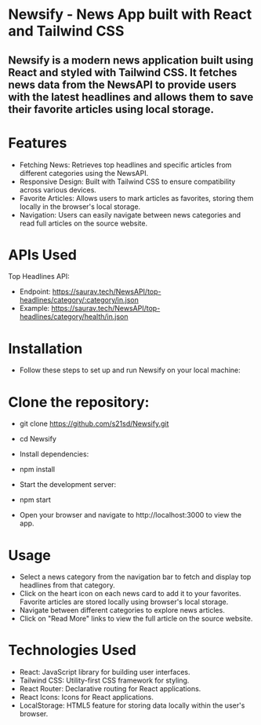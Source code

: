 # Newsify - News App built with React and Tailwind CSS
## Newsify is a modern news application built using React and styled with Tailwind CSS. It fetches news data from the NewsAPI to provide users with the latest headlines and allows them to save their favorite articles using local storage.


# Features
- Fetching News: Retrieves top headlines and specific articles from different categories using the NewsAPI.
- Responsive Design: Built with Tailwind CSS to ensure compatibility across various devices.
- Favorite Articles: Allows users to mark articles as favorites, storing them locally in the browser's local storage.
- Navigation: Users can easily navigate between news categories and read full articles on the source website.

# APIs Used
Top Headlines API:

- Endpoint: https://saurav.tech/NewsAPI/top-headlines/category/:category/in.json
- Example: https://saurav.tech/NewsAPI/top-headlines/category/health/in.json

# Installation
- Follow these steps to set up and run Newsify on your local machine:

# Clone the repository:

- git clone https://github.com/s21sd/Newsify.git
- cd Newsify
- Install dependencies:

- npm install
- Start the development server:


- npm start
- Open your browser and navigate to http://localhost:3000 to view the app.

# Usage
- Select a news category from the navigation bar to fetch and display top headlines from that category.
- Click on the heart icon on each news card to add it to your favorites. Favorite articles are stored locally using browser's local storage.
- Navigate between different categories to explore news articles.
- Click on "Read More" links to view the full article on the source website.

# Technologies Used
- React: JavaScript library for building user interfaces.
- Tailwind CSS: Utility-first CSS framework for styling.
- React Router: Declarative routing for React applications.
- React Icons: Icons for React applications.
- LocalStorage: HTML5 feature for storing data locally within the user's browser.
  
